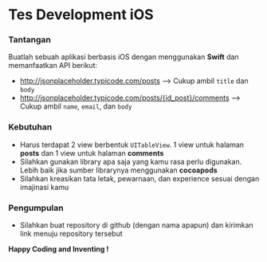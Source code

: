 # Tes Development iOS

### Tantangan
Buatlah sebuah aplikasi berbasis iOS dengan menggunakan **Swift** dan memanfaatkan API berikut:
- http://jsonplaceholder.typicode.com/posts --> Cukup ambil `title` dan `body`
- http://jsonplaceholder.typicode.com/posts/{id_post}/comments --> Cukup ambil `name`, `email`, dan `body`

### Kebutuhan
- Harus terdapat 2 view berbentuk `UITableView`. 1 view untuk halaman **posts** dan 1 view untuk halaman **comments**
- Silahkan gunakan library apa saja yang kamu rasa perlu digunakan. Lebih baik jika sumber librarynya menggunakan **cocoapods**
- Silahkan kreasikan tata letak, pewarnaan, dan experience sesuai dengan imajinasi kamu

### Pengumpulan
- Silahkan buat repository di github (dengan nama apapun) dan kirimkan link menuju repository tersebut

**Happy Coding and Inventing !**
